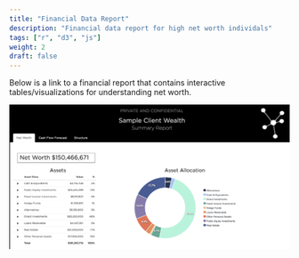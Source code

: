 ```yaml
---
title: "Financial Data Report"
description: "Financial data report for high net worth individals"
tags: ["r", "d3", "js"]
weight: 2
draft: false
---
```


Below is a link to a financial report that contains interactive tables/visualizations for understanding net worth.

[![finreport](finreport.png)](https://justlebeau.github.io/portfolio/FinancialReport.html)
